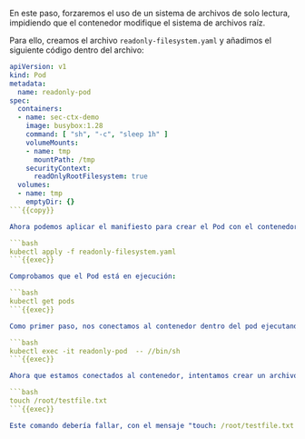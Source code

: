 En este paso, forzaremos el uso de un sistema de archivos de solo lectura, impidiendo que el contenedor modifique el sistema de archivos raíz.

Para ello, creamos el archivo `readonly-filesystem.yaml` y añadimos el siguiente código dentro del archivo:

```yaml
apiVersion: v1
kind: Pod
metadata:
  name: readonly-pod
spec:
  containers:
  - name: sec-ctx-demo
    image: busybox:1.28
    command: [ "sh", "-c", "sleep 1h" ]
    volumeMounts:
    - name: tmp
      mountPath: /tmp
    securityContext:
      readOnlyRootFilesystem: true
  volumes:
  - name: tmp
    emptyDir: {}
```{{copy}}

Ahora podemos aplicar el manifiesto para crear el Pod con el contenedor con su SecurityContext:

```bash
kubectl apply -f readonly-filesystem.yaml
```{{exec}}

Comprobamos que el Pod está en ejecución: 

```bash
kubectl get pods
```{{exec}}

Como primer paso, nos conectamos al contenedor dentro del pod ejecutando el siguiente comando para abrir una sesión interactiva con el contenedor:

```bash
kubectl exec -it readonly-pod  -- //bin/sh
```{{exec}}

Ahora que estamos conectados al contenedor, intentamos crear un archivo en su sistema de archivos ejecutando el siguiente comando:

```bash
touch /root/testfile.txt
```{{exec}}

Este comando debería fallar, con el mensaje "touch: /root/testfile.txt: Read-only file system". Esto pasa porque hemos configurado el sistema de archivos del contenedor para que sea de solo lectura. Al intentar crear un archivo, recibirás un mensaje de error que indicará que no tienes permisos suficientes para realizar esa operación. Esto es parte del comportamiento esperado cuando se implementa un sistema de archivos de solo lectura, ya que previene cualquier modificación o escritura en el sistema de archivos del contenedor.